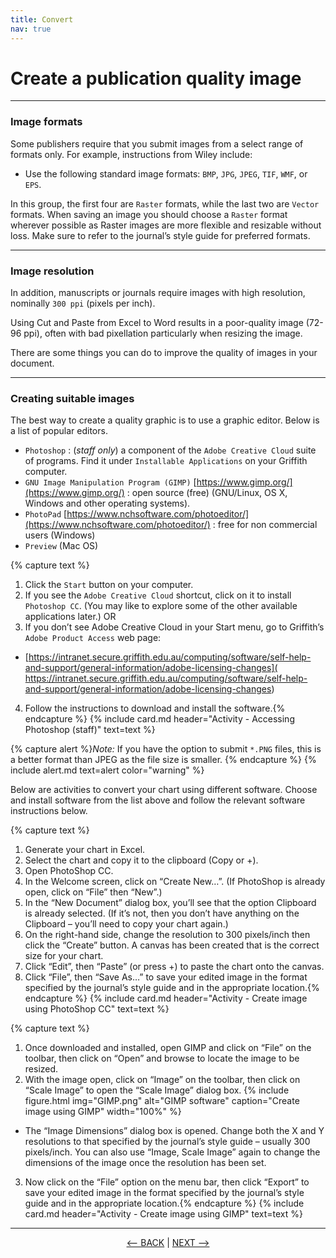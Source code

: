```yaml
---
title: Convert
nav: true
---
```


# Create a publication quality image

------

### Image formats

Some publishers require that you submit images from a select range of formats only. For example, instructions from Wiley include:
- Use the following standard image formats: `BMP`, `JPG`, `JPEG`, `TIF`, `WMF`, or `EPS`.

In this group, the first four are `Raster` formats, while the last two are `Vector` formats. When saving an image you should choose a `Raster` format wherever possible as Raster images are more flexible and resizable without loss. Make sure to refer to the journal’s style guide for preferred formats.

-----

### Image resolution

In addition, manuscripts or journals require images with high resolution, nominally `300 ppi` (pixels per inch).

Using Cut and Paste from Excel to Word results in a poor-quality image (72-96 ppi), often with bad pixellation particularly when resizing the image.

There are some things you can do to improve the quality of images in your document.

-----

### Creating suitable images

The best way to create a quality graphic is to use a graphic editor. Below is a list of popular editors.

- `Photoshop` : (*staff only*) a component of the `Adobe Creative Cloud` suite of programs. Find it under `Installable Applications` on your Griffith computer. 
- `GNU Image Manipulation Program (GIMP)` [https://www.gimp.org/](https://www.gimp.org/) : open source (free) (GNU/Linux, OS X, Windows and other operating systems).
- `PhotoPad` [https://www.nchsoftware.com/photoeditor/](https://www.nchsoftware.com/photoeditor/) : free for non commercial users (Windows)
- `Preview` (Mac OS) 

{% capture text %}
1. Click the `Start` button on your computer.
2. If you see the `Adobe Creative Cloud` shortcut, click on it to install `Photoshop CC`. (You may like to explore some of the other available applications later.)
OR
3. If you don’t see Adobe Creative Cloud in your Start menu, go to Griffith’s `Adobe Product Access` web page:
  - [https://intranet.secure.griffith.edu.au/computing/software/self-help-and-support/general-information/adobe-licensing-changes](
https://intranet.secure.griffith.edu.au/computing/software/self-help-and-support/general-information/adobe-licensing-changes)
4. Follow the instructions to download and install the software.{% endcapture %} {% include card.md header="Activity - Accessing Photoshop (staff)" text=text %}

{% capture alert %}*Note:* If you have the option to submit `*.PNG` files, this is a better format than JPEG as the file size is smaller.
{% endcapture %}
{% include alert.md text=alert color="warning" %}

Below are activities to convert your chart using different software.  Choose and install software from the list above and follow the relevant software instructions below.

{% capture text %}
1.	Generate your chart in Excel.
2.	Select the chart and copy it to the clipboard (Copy or <Ctrl>+<C>).
3.	Open PhotoShop CC.
4.	In the Welcome screen, click on “Create New…”.  (If PhotoShop is already open, click on “File” then “New”.)
5.	In the “New Document” dialog box, you’ll see that the option Clipboard is already selected.  (If it’s not, then you don’t have anything on the Clipboard – you’ll need to copy your chart again.)
6.	On the right-hand side, change the resolution to 300 pixels/inch then click the “Create” button.  A canvas has been created that is the correct size for your chart.
7.	Click “Edit”, then “Paste” (or press <Ctrl>+<V>) to paste the chart onto the canvas.
8.	Click “File”, then “Save As…” to save your edited image in the format specified by the journal’s style guide and in the appropriate location.{% endcapture %} {% include card.md header="Activity - Create image using PhotoShop CC" text=text %}
 
{% capture text %}
1.	Once downloaded and installed, open GIMP and click on “File” on the toolbar, then click on “Open” and browse to locate the image to be resized.
2.	With the image open, click on “Image” on the toolbar, then click on “Scale Image” to open the “Scale Image” dialog box.
  {% include figure.html img="GIMP.png" alt="GIMP software" caption="Create image using GIMP" width="100%" %}
  - The “Image Dimensions” dialog box is opened.  Change both the X and Y resolutions to that specified by the journal’s style guide – usually 300 pixels/inch.  You can also use “Image, Scale Image” again to change the dimensions of the image once the resolution has been set.
3.	Now click on the “File” option on the menu bar, then click “Export” to save your edited image in the format specified by the journal’s style guide and in the appropriate location.{% endcapture %} {% include card.md header="Activity - Create image using GIMP" text=text %}
  
-----

<p align="center">
  <a href="https://griffithunilibrary.github.io/intro-data-wrangle/content/4-lesson.html"><-- BACK</a> |
  <a href="https://griffithunilibrary.github.io/intro-data-wrangle/content/6-lesson.html">NEXT --></a>
</p>

